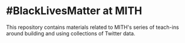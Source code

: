# #BlackLivesMatter at MITH

This repository contains materials related to MITH's series of teach-ins around 
building and using collections of Twitter data.


